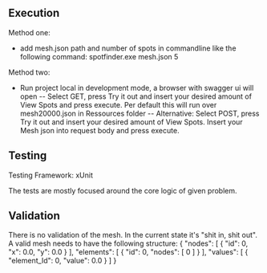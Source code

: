 ## Execution

Method one:
- add mesh.json path and number of spots in commandline like the following command:
		spotfinder.exe mesh.json 5

Method two:
- Run project local in development mode, a browser with swagger ui will open
-- Select GET, press Try it out and insert your desired amount of View Spots and press execute. Per default this will run over mesh20000.json in Ressources folder
-- Alternative: Select POST, press Try it out and insert your desired amount of View Spots. Insert your Mesh json into request body and press execute.


## Testing
Testing Framework: xUnit

The tests are mostly focused around the core logic of given problem.

## Validation
There is no validation of the mesh. In the current state it's "shit in, shit out".
A valid mesh needs to have the following structure:
{
  "nodes": [
    {
      "id": 0,
      "x": 0.0,
      "y": 0.0
    }
  ],
  "elements": [
    {
      "id": 0,
      "nodes": [
        0
      ]
    }
  ],
  "values": [
    {
      "element_Id": 0,
      "value": 0.0
    }
  ]
}